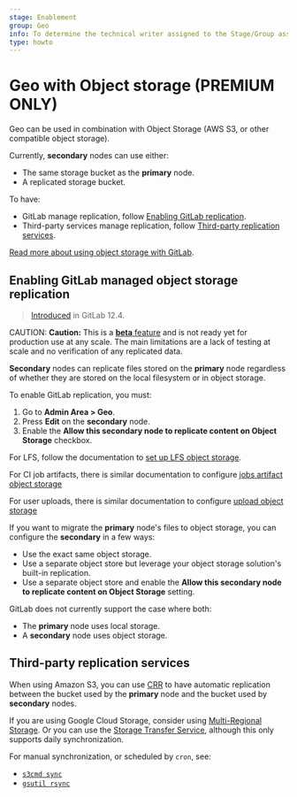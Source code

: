 ```yaml
---
stage: Enablement
group: Geo
info: To determine the technical writer assigned to the Stage/Group associated with this page, see https://about.gitlab.com/handbook/engineering/ux/technical-writing/#assignments
type: howto
---
```


# Geo with Object storage **(PREMIUM ONLY)**

Geo can be used in combination with Object Storage (AWS S3, or other compatible object storage).

Currently, **secondary** nodes can use either:

- The same storage bucket as the **primary** node.
- A replicated storage bucket.

To have:

- GitLab manage replication, follow [Enabling GitLab replication](#enabling-gitlab-managed-object-storage-replication).
- Third-party services manage replication, follow [Third-party replication services](#third-party-replication-services).

[Read more about using object storage with GitLab](../../object_storage.md).

## Enabling GitLab managed object storage replication

> [Introduced](https://gitlab.com/gitlab-org/gitlab/-/issues/10586) in GitLab 12.4.

CAUTION: **Caution:**
This is a [**beta** feature](https://about.gitlab.com/handbook/product/#beta) and is not ready yet for production use at any scale. The main limitations are a lack of testing at scale and no verification of any replicated data.

**Secondary** nodes can replicate files stored on the **primary** node regardless of
whether they are stored on the local filesystem or in object storage.

To enable GitLab replication, you must:

1. Go to **Admin Area > Geo**.
1. Press **Edit** on the **secondary** node.
1. Enable the **Allow this secondary node to replicate content on Object Storage**
   checkbox.

For LFS, follow the documentation to
[set up LFS object storage](../../lfs/index.md#storing-lfs-objects-in-remote-object-storage).

For CI job artifacts, there is similar documentation to configure
[jobs artifact object storage](../../job_artifacts.md#using-object-storage)

For user uploads, there is similar documentation to configure [upload object storage](../../uploads.md#using-object-storage)

If you want to migrate the **primary** node's files to object storage, you can
configure the **secondary** in a few ways:

- Use the exact same object storage.
- Use a separate object store but leverage your object storage solution's built-in
  replication.
- Use a separate object store and enable the **Allow this secondary node to replicate
  content on Object Storage** setting.

GitLab does not currently support the case where both:

- The **primary** node uses local storage.
- A **secondary** node uses object storage.

## Third-party replication services

When using Amazon S3, you can use
[CRR](https://docs.aws.amazon.com/AmazonS3/latest/dev/crr.html) to
have automatic replication between the bucket used by the **primary** node and
the bucket used by **secondary** nodes.

If you are using Google Cloud Storage, consider using
[Multi-Regional Storage](https://cloud.google.com/storage/docs/storage-classes#multi-regional).
Or you can use the [Storage Transfer Service](https://cloud.google.com/storage-transfer/docs/),
although this only supports daily synchronization.

For manual synchronization, or scheduled by `cron`, see:

- [`s3cmd sync`](https://s3tools.org/s3cmd-sync)
- [`gsutil rsync`](https://cloud.google.com/storage/docs/gsutil/commands/rsync)
